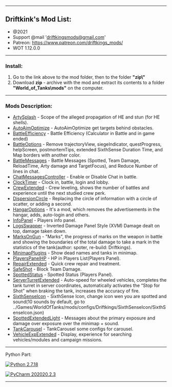 ﻿---------------------------------------------
**Driftkink's Mod List:**
---------------------------------------------
 - @2021
 - Support @mail 'driftkingsmods@gmail.com'
 - Patreon: https://www.patreon.com/driftkings_mods/
 - WOT 1.12.0.0
 --------------------------------------------
### Install:
1. Go to the link above to the mod folder, then to the folder **"zip\\"**
2. Download **zip** - archive with the mod and extract its contents to a folder **"World_of_Tanks\mods\"** on the computer.
 --------------------------------------------

### Mods Description:
* [ArtySplash][] - Scope of the alleged propagation of HE and stun (for HE shells).
* [AutoAimOptimize][] - AutoAimOptimize get targets behind obstacles.
* [BattleEfficiency][] - Battle Efficiency (Calculator in Battle and in game ended)
* [BattleOptions][] - Remove trajectoryView, siegeIndicator, questProgress, helpScreen, postmortemTips, extended SixthSense Duration Time, and Map borders with another color.
* [BattleMessages][] - Battle Messages (Spotted, Team Damage, ReloadTime, Arty damage and TargetFocus), and Reduce Number of lines in chat.
* [ChatMessagesController][] - Enable or Disable Chat in battle.
* [ClockTimer][] - Clock in, battle, login and lobby.
* [CrewExtended][] - Crew leveling, shows the number of battles and experience until the next studied crew perk.
* [DispersionCircle][] - Replacing the circle of information with a circle of scatter, or adding a second.
* [HangarOptions][] - It's a mod, which removes the advertisements in the hangar, adds, auto-login and others.
* [InfoPanel][] - Players info panel.
* [LogsSwapper][] - Inverted Damage Panel Style (XVM) Damage dealt on top, damage taken down.
* [MarksOnGun][] - "Marks", the progress of marks on the weapon in battle and showing the boundaries of the total damage to take a mark in the statistics of the tank(author: spoter, re-build: Driftkings).
* [MinimapPlugins][] - Show dead names and tanks in minimap.
* [PlayersPanelHP][] - HP in Players List(Players Panel).
* [RepairExtended][] - Quick crew repair and treatment.
* [SafeShot][] - Block Team Damage.
* [SpottedStatus][] - Spotted Status (Players Panel).
* [ServerTurretExtended][] - Auto-speed for wheeled vehicles, completes the tank turret in server coordinates, automatically activates the “Stop for Shot” when braking the tank, increases the accuracy of fire.
* [SixthSenseIcon][] - SixthSense Icon, change icon wen you are spotted and sound(10 sounds by default, go to ../Games/WorldOfTanks/mods/configs/Driftkings/SixthSenseIcon/SixthSenseIcon.json)
* [SpottedExtendedLight][] - Messages about the primary exposure and damage over exposure over the minimap + sound.
* [TankCarousel][] - TankCarousel some configs for carousel.
* [VehicleExpExtended][] - Display, experience for searching vehicles/modules and campaign missions.

[ArtySplash]: ./ArtySplash/
[AutoAimOptimize]: ./AutoAimOptimize/
[BattleEfficiency]: ./BattleEfficiency/
[BattleOptions]: ./BattleOptions/
[BattleMessages]: ./BattleMessages/
[InfoPanel]:./InfoPanel/
[ChatMessagesController]: ./ChatMessagesController/
[ClockTimer]: ./ClockTimer/
[CrewExtended]: ./CrewExtended/
[DispersionCircle]: ./DispersionCircle/
[HangarOptions]: ./HangarOptions/
[LogsSwapper]: ./LogsSwapper/
[MarksOnGun]:./MarksOnGun/
[MinimapPlugins]: ./MinimapPlugins/
[PlayersPanelHP]: ./PlayersPanelHP/
[RepairExtended]: ./RepairExtended/
[SafeShot]: ./SafeShot/
[SpottedStatus]: ./SpottedStatus/
[ServerTurretExtended]: ./ServerTurretExtended/
[SixthSenseIcon]: ./SixthSenseIcon/
[SpottedExtendedLight]: ./SpottedExtendedLight/
[TankCarousel]: ./TankCarousel/
[VehicleExpExtended]: ./VehicleExpExtended/

--------------------------------------------
Python Part:

[![Python 2.7.18](https://img.shields.io/badge/python-2.7.18-blue.svg)](https://www.python.org/downloads/release/python-2718/)

[![PyCharm 202020.2.3](https://img.shields.io/badge/PyCharm-202020.2.3-green.svg)](https://www.jetbrains.com/pycharm/)

--------------------------------------------